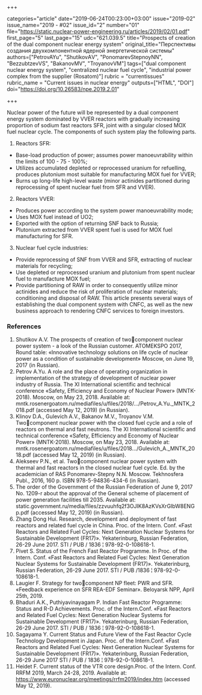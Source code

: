 +++

categories="article"
date="2019-06-24T00:23:00+03:00"
issue="2019-02"
issue_name="2019 - #02"
issue_id="2"
number="01"
file="https://static.nuclear-power-engineering.ru/articles/2019/02/01.pdf"
first_page="5"
last_page="15"
udc="621.039.5"
title="Prospects of creation of the dual component nuclear energy system"
original_title="Перспективы создания двухкомпонентной ядерной энергетической системы"
authors=["PetrovAYu", "ShutikovАV", "PonomarevStepnoyNN", "BezzubtzevVS", "BakanovMV", "TroyanovVM"]
tags=["dual component nuclear energy system", "centralized nuclear fuel cycle", "industrial power complex from the supplier (Rosatom)"]
rubric = "currentissues"
rubric_name = "Current issues in nuclear energy"
outputs=["HTML", "DOI"]
doi="https://doi.org/10.26583/npe.2019.2.01"

+++

Nuclear power of the future will be represented by a dual component energy system dominated by VVER reactors with gradually increasing proportion of sodium fast reactors SFR, joint with a singular closed MOX fuel nuclear cycle.
The components of such system play the following parts.
1. Reactors SFR:
- Base-load production of power; assumes power manoeuvrability within the limits of 100 - 75 - 100%;
- Utilizes accumulated depleted or reprocessed uranium for refuelling, produces plutonium most suitable for manufacturing MOX fuel for VVER;
- Burns up long-life high-level waste (minor actinides partitioned during reprocessing of spent nuclear fuel from SFR and VVER).
2. Reactors VVER:
- Produces power according to the system power manoeuvrability mode;
- Uses MOX fuel instead of UO2;
- Exported with the option of returning SNF back to Russia;
- Plutonium extracted from VVER spent fuel is used for MOX fuel manufacturing for SFR.
3. Nuclear fuel cycle industries:
- Provide reprocessing of SNF from VVER and SFR, extracting of nuclear materials for recycling;
- Use depleted or reprocessed uranium and plutonium from spent nuclear fuel to manufacture MOX fuel;
- Provide partitioning of RAW in order to consequently utilize minor actinides and reduce the risk of proliferation of nuclear materials; conditioning and disposal of RAW.
This article presents several ways of establishing the dual component system with CNFC, as well as the new business approach to rendering CNFC services to foreign investors.

### References

1. Shutikov A.V. The prospects of creation of twocomponent nuclear power system - a look of the Russian customer. ATOMEKSPO 2017, Round table: «Innovative technology solutions on life cycle of nuclear power as a condition of sustainable development» Moscow, on June 19, 2017 (in Russian).
2. Petrov A.Yu. A role and the place of operating organization in implementation of the strategy of development of nuclear power industry of Russia. The XI International scientific and technical conference «Safety, Efficiency and Economy of Nuclear Power» (MNTK-2018). Moscow, on May 23, 2018. Available at: mntk.rosenergoatom.ru/mediafiles/u/files/2018/…/Petrov_A.Yu._MNTK_2018.pdf (accessed May 12, 2019) (in Russian).
3. Klinov D.A., Gulevich A.V., Bakanov M.V., Troyanov V.M. Twocomponent nuclear power with the closed fuel cycle and a role of reactors on thermal and fast neutrons. The XI International scientific and technical conference «Safety, Efficiency and Economy of Nuclear Power» (MNTK-2018). Moscow, on May 23, 2018. Available at: mntk.rosenergoatom.ru/mediafiles/u/files/2018…/Gulevich_A._MNTK_2018.pdf (accessed May 12, 2019) (in Russian).
4. Alekseev P.N., et al. Twocomponent nuclear power system with thermal and fast reactors in the closed nuclear fuel cycle. Ed. by the academician of RAS Ponomarev-Stepny N.N. Мoscow. Tekhnosfera Publ., 2016, 160 p. ISBN 978-5-94836-434-6 (in Russian).
5. The order of the Government of the Russian Federation of June 9, 2017 No. 1209-r about the approval of the General scheme of placement of power generation facilities till 2035. Available at: static.government.ru/media/files/zzvuuhfq2f3OJIK8AzKVsXrGIbW8ENGp.pdf (accessed May 12, 2019) (in Russian).
6. Zhang Dong Hui. Research, development and deployment of fast reactors and related fuel cycle in China. Proc. of the Intern. Conf. «Fast Reactors and Related Fuel Cycles: Next Generation Nuclear Systems for Sustainable Development (FR17)». Yekaterinburg, Russian Federation, 26-29 June 2017. STI / PUB / 1836 ¦ 978-92-0-108618-1.
7. Pivet S. Status of the French Fast Reactor Programme. In Proc. of the Intern. Conf. «Fast Reactors and Related Fuel Cycles: Next Generation Nuclear Systems for Sustainable Development (FR17)». Yekaterinburg, Russian Federation, 26-29 June 2017. STI / PUB /1836 ¦ 978-92-0-108618-1.
8. Laugier F. Strategy for twocomponent NP fleet: PWR and SFR. «Feedback experience on SFR REA-EDF Seminar». Beloyarsk NPP, April 25th, 2019.
9. Bhaduri A.K., Puthiyavinayagam P. Indian Fast Reactor Programme: Status and R-D Achievements. Proc. of the Intern.Conf. «Fast Reactors and Related Fuel Cycles: Next Generation Nuclear Systems for Sustainable Development (FR17)». Yekaterinburg, Russian Federation, 26-29 June 2017. STI / PUB / 1836 ¦ 978-92-0-108618-1.
10. Sagayama Y. Current Status and Future View of the Fast Reactor Cycle Technology Development in Japan. Proc. of the Intern.Conf. «Fast Reactors and Related Fuel Cycles: Next Generation Nuclear Systems for Sustainable Development (FR17)». Yekaterinburg, Russian Federation, 26-29 June 2017 STI / PUB / 1836 ¦ 978-92-0-108618-1.
11. Heidet F. Current status of the VTR core design.Proc. of the Intern. Conf. RRFM 2019, March 24-28, 2019. Available at: https://www.euronuclear.org/meetings/rrfm2019/index.htm (accessed May 12, 2019).